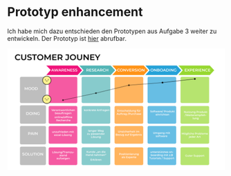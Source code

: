# Prototyp enhancement

Ich habe mich dazu entschieden den Prototypen aus Aufgabe 3 weiter zu entwickeln. Der Prototyp ist [hier](http://ifdtask3.fabianflaig.de/) abrufbar.




![alt text](customerjourneymap.png "Customer Journey")

